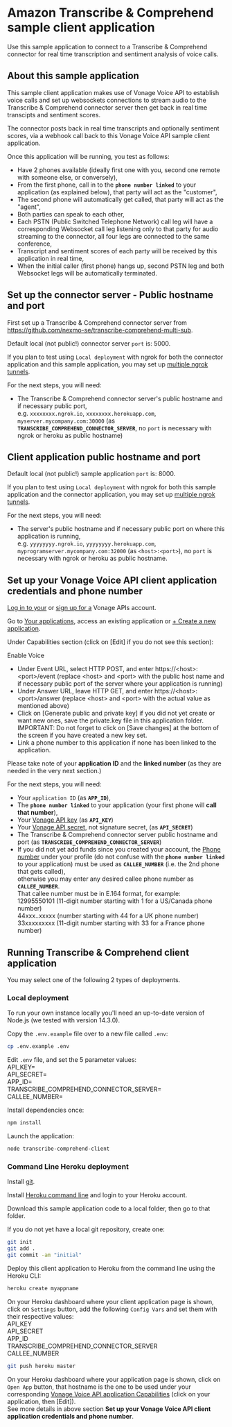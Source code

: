 # Amazon Transcribe & Comprehend sample client application

Use this sample application to connect to a Transcribe & Comprehend connector for real time transcription and sentiment analysis of voice calls.

## About this sample application

This sample client application makes use of Vonage Voice API to establish voice calls and set up websockets connections to stream audio to the Transcribe & Comprehend connector server then get back in real time transcipts and sentiment scores.

The connector posts back in real time transcripts and optionally sentiment scores, via a webhook call back to this Vonage Voice API sample client application.

Once this application will be running, you test as follows:</br>
- Have 2 phones available (ideally first one with you, second one remote with someone else, or conversely),</br>
- From the first phone, call in to the **`phone number linked`** to your application (as explained below), that party will act as the "customer",</br>
- The second phone will automatically get called, that party will act as the "agent",</br>
- Both parties can speak to each other,</br>
- Each PSTN (Public Switched Telephone Network) call leg will have a corresponding Websocket call leg listening only to that party for audio streaming to the connector, all four legs are connected to the same conference,</br>
- Transcript and sentiment scores of each party will be received by this application in real time,</br>
- When the initial caller (first phone) hangs up, second PSTN leg and both Websocket legs will be automatically terminated.

## Set up the connector server - Public hostname and port

First set up a Transcribe & Comprehend connector server from https://github.com/nexmo-se/transcribe-comprehend-multi-sub.

Default local (not public!) connector server `port` is: 5000.

If you plan to test using `Local deployment` with ngrok for both the connector application and this sample application, you may set up [multiple ngrok tunnels](https://ngrok.com/docs#multiple-tunnels).

For the next steps, you will need:
- The Transcribe & Comprehend connector server's public hostname and if necessary public port,</br>
e.g. `xxxxxxxx.ngrok.io`, `xxxxxxxx.herokuapp.com`, `myserver.mycompany.com:30000`  (as **`TRANSCRIBE_COMPREHEND_CONNECTOR_SERVER`**, no `port` is necessary with ngrok or heroku as public hostname)

## Client application public hostname and port

Default local (not public!) sample application `port` is: 8000.

If you plan to test using `Local deployment` with ngrok for both this sample application and the connector application, you may set up [multiple ngrok tunnels](https://ngrok.com/docs#multiple-tunnels).

For the next steps, you will need:
- The server's public hostname and if necessary public port on where this application is running,</br>
e.g. `yyyyyyyy.ngrok.io`, `yyyyyyyy.herokuapp.com`, `myprogramserver.mycompany.com:32000` (as `<host>:<port>`), no `port` is necessary with ngrok or heroku as public hostname.

## Set up your Vonage Voice API client application credentials and phone number

[Log in to your](https://dashboard.nexmo.com/sign-in) or [sign up for a](https://dashboard.nexmo.com/sign-up) Vonage APIs account.

Go to [Your applications](https://dashboard.nexmo.com/applications), access an existing application or [+ Create a new application](https://dashboard.nexmo.com/applications/new).

Under Capabilities section (click on [Edit] if you do not see this section):

Enable Voice
- Under Event URL, select HTTP POST, and enter https://\<host\>:\<port\>/event (replace \<host\> and \<port\> with the public host name and if necessary public port of the server where your application is running)</br>
- Under Answer URL, leave HTTP GET, and enter https://\<host\>:\<port\>/answer (replace \<host\> and \<port\> with the actual value as mentioned above)</br>
- Click on [Generate public and private key] if you did not yet create or want new ones, save the private.key file in this application folder.</br>
IMPORTANT: Do not forget to click on [Save changes] at the bottom of the screen if you have created a new key set.</br>
- Link a phone number to this application if none has been linked to the application.

Please take note of your **application ID** and the **linked number** (as they are needed in the very next section.)

For the next steps, you will need:</br>
- Your `application ID` (as **`APP_ID`**),</br>
- The **`phone number linked`** to your application (your first phone will **call that number**),</br>
- Your [Vonage API key](https://dashboard.nexmo.com/settings) (as **`API_KEY`**)</br>
- Your [Vonage API secret](https://dashboard.nexmo.com/settings), not signature secret, (as **`API_SECRET`**)</br>
- The Transcribe & Comprehend connector server public hostname and port (as **`TRANSCRIBE_COMPREHEND_CONNECTOR_SERVER`**)</br>
- If you did not yet add funds since you created your account, the [Phone number](https://dashboard.nexmo.com/edit-profile) under your profile (do not confuse with the **`phone number linked`** to your application) must be used as **`CALLEE_NUMBER`** (i.e. the 2nd phone that gets called),</br>
otherwise you may enter any desired callee phone number as **`CALLEE_NUMBER`**.</br>
That callee number must be in E.164 format, for example:</br>
12995550101 (11-digit number starting with 1 for a US/Canada phone number)</br>
44xxx..xxxxx (number starting with 44 for a UK phone number)</br>
33xxxxxxxxx (11-digit number starting with 33 for a France phone number)

## Running Transcribe & Comprehend client application

You may select one of the following 2 types of deployments.

### Local deployment

To run your own instance locally you'll need an up-to-date version of Node.js (we tested with version 14.3.0).

Copy the `.env.example` file over to a new file called `.env`:
```bash
cp .env.example .env
```

Edit `.env` file, and set the 5 parameter values:</br>
API_KEY=</br>
API_SECRET=</br>
APP_ID=</br>
TRANSCRIBE_COMPREHEND_CONNECTOR_SERVER=</br>
CALLEE_NUMBER=</br>

Install dependencies once:
```bash
npm install
```

Launch the application:
```bash
node transcribe-comprehend-client
```

### Command Line Heroku deployment

Install [git](https://git-scm.com/downloads).

Install [Heroku command line](https://devcenter.heroku.com/categories/command-line) and login to your Heroku account.

Download this sample application code to a local folder, then go to that folder.

If you do not yet have a local git repository, create one:</br>
```bash
git init
git add .
git commit -am "initial"
```

Deploy this client application to Heroku from the command line using the Heroku CLI:

```bash
heroku create myappname
```

On your Heroku dashboard where your client application page is shown, click on `Settings` button,
add the following `Config Vars` and set them with their respective values:</br>
API_KEY</br>
API_SECRET</br>
APP_ID</br>
TRANSCRIBE_COMPREHEND_CONNECTOR_SERVER</br>
CALLEE_NUMBER</br>

```bash
git push heroku master
```

On your Heroku dashboard where your application page is shown, click on `Open App` button, that hostname is the one to be used under your corresponding [Vonage Voice API application Capabilities](https://dashboard.nexmo.com/applications) (click on your application, then [Edit]).</br>
See more details in above section **Set up your Vonage Voice API client application credentials and phone number**.
